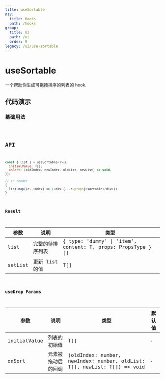 ```yaml
---
title: useSortable
nav:
  title: Hooks
  path: /hooks
group:
  title: UI
  path: /ui
  order: 9
legacy: /ui/use-sortable
---
```


# useSortable

一个帮助你生成可拖拽排序的列表的 hook.

## 代码演示

### 基础用法

<code src="./demo/demo1.tsx" />

## API

```javascript
const { list } = useSortable<T>({
  initialValue: T[],
  onSort: (oldIndex, newIndex, oldList, newList) => void,
});

// in render
{
  list.map((e, index) => (<div {...e.props}>sortable</div>))
}
```

### Result

| 参数     | 说明                                 | 类型                 |
|----------|-------------------------------------------|-------------------------|
| list  | 完整的待排序列表 | { type: 'dummy' \| 'item', content: T, props: PropsType }[] |
| setList  | 更新 list 的值 | T[] |

### useDrop Params

| 参数    | 说明                                         | 类型                   | 默认值 |
|---------|----------------------------------------------|------------------------|--------|
| initialValue | 列表的初始值 | T[] | -      |
| onSort | 元素被拖动后的回调 | (oldIndex: number, newIndex: number, oldList: T[], newList: T[]) => void | -      |
